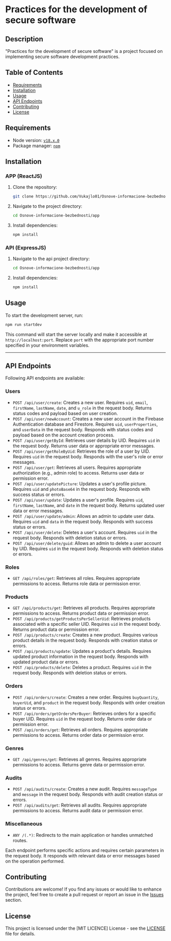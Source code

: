 # Practices for the development of secure software

## Description

"Practices for the development of secure software" is a project focused on implementing secure software development practices.

## Table of Contents

- [Requirements](#requirements)
- [Installation](#installation)
- [Usage](#usage)
- [API Endpoints](#api-endpoints)
- [Contributing](#contributing)
- [License](#license)

## Requirements
- Node version: [`v18.x.0`](https://nodejs.org/)
- Package manager: [`npm`](https://npmjs.com/)

## Installation

### APP (ReactJS)
1. Clone the repository:

   ```bash
   git clone https://github.com/Vukajlo01/Osnove-informacione-bezbednosti.git
   ```

2. Navigate to the project directory:

   ```bash
   cd Osnove-informacione-bezbednosti/app
   ```

3. Install dependencies:

   ```bash
   npm install
   ```

### API (ExpressJS)
1. Navigate to the api project directory:

   ```bash
   cd Osnove-informacione-bezbednosti/app
   ```

3. Install dependencies:

   ```bash
   npm install
   ```

## Usage

To start the development server, run:

```bash
npm run startdev
```

This command will start the server locally and make it accessible at `http://localhost:port`. Replace `port` with the appropriate port number specified in your environment variables.

-------------------

## API Endpoints

Following API endpoints are available:

### Users

- `POST /api/user/create`: Creates a new user. Requires `uid`, `email`, `firstName`, `lastName`, `date`, and `u_role` in the request body. Returns status codes and payload based on user creation.
- `POST /api/user/newAccount`: Creates a new user account in the Firebase Authentication database and Firestore. Requires `uid`, `userProperties`, and `userData` in the request body. Responds with status codes and payload based on the account creation process.
- `POST /api/user/getById`: Retrieves user details by UID. Requires `uid` in the request body. Returns user data or appropriate error messages.
- `POST /api/user/getRoleByUid`: Retrieves the role of a user by UID. Requires `uid` in the request body. Responds with the user's role or error messages.
- `POST /api/user/get`: Retrieves all users. Requires appropriate authorization (e.g., admin role) to access. Returns user data or permission error.
- `POST /api/user/updatePicture`: Updates a user's profile picture. Requires `uid` and `photoBase64` in the request body. Responds with success status or errors.
- `POST /api/user/update`: Updates a user's profile. Requires `uid`, `firstName`, `lastName`, and `date` in the request body. Returns updated user data or error messages.
- `POST /api/user/update/admin`: Allows an admin to update user data. Requires `uid` and `data` in the request body. Responds with success status or errors.
- `POST /api/user/delete`: Deletes a user's account. Requires `uid` in the request body. Responds with deletion status or errors.
- `POST /api/user/delete/guid`: Allows an admin to delete a user account by UID. Requires `uid` in the request body. Responds with deletion status or errors.

### Roles

- `GET /api/roles/get`: Retrieves all roles. Requires appropriate permissions to access. Returns role data or permission error.

### Products

- `GET /api/products/get`: Retrieves all products. Requires appropriate permissions to access. Returns product data or permission error.
- `POST /api/products/getProductsPerSellerUid`: Retrieves products associated with a specific seller UID. Requires `uid` in the request body. Returns product data or permission error.
- `POST /api/products/create`: Creates a new product. Requires various product details in the request body. Responds with creation status or errors.
- `POST /api/products/update`: Updates a product's details. Requires updated product information in the request body. Responds with updated product data or errors.
- `POST /api/products/delete`: Deletes a product. Requires `uid` in the request body. Responds with deletion status or errors.

### Orders

- `POST /api/orders/create`: Creates a new order. Requires `buyQuantity`, `buyerUid`, and `product` in the request body. Responds with order creation status or errors.
- `POST /api/orders/getOrdersPerBuyer`: Retrieves orders for a specific buyer UID. Requires `uid` in the request body. Returns order data or permission error.
- `POST /api/orders/get`: Retrieves all orders. Requires appropriate permissions to access. Returns order data or permission error.

### Genres

- `GET /api/genres/get`: Retrieves all genres. Requires appropriate permissions to access. Returns genre data or permission error.

### Audits

- `POST /api/audits/create`: Creates a new audit. Requires `messageType` and `message` in the request body. Responds with audit creation status or errors.
- `POST /api/audits/get`: Retrieves all audits. Requires appropriate permissions to access. Returns audit data or permission error.

### Miscellaneous

- `ANY /(.*)`: Redirects to the main application or handles unmatched routes.

Each endpoint performs specific actions and requires certain parameters in the request body. It responds with relevant data or error messages based on the operation performed.

## Contributing

Contributions are welcome! If you find any issues or would like to enhance the project, feel free to create a pull request or report an issue in the [Issues](https://github.com/Vukajlo01/Osnove-informacione-bezbednosti/issues) section.

## License

This project is licensed under the [MIT LICENCE] License - see the [LICENSE](LICENSE) file for details.